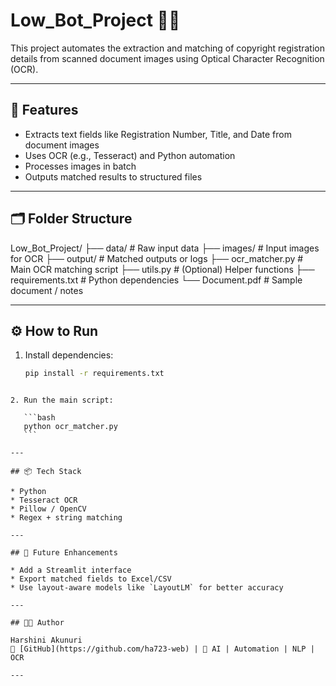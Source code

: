 # Low_Bot_Project 🧠📄

This project automates the extraction and matching of copyright registration details from scanned document images using Optical Character Recognition (OCR).

---

## 🚀 Features
- Extracts text fields like Registration Number, Title, and Date from document images
- Uses OCR (e.g., Tesseract) and Python automation
- Processes images in batch
- Outputs matched results to structured files

---

## 🗂️ Folder Structure

Low_Bot_Project/
├── data/ # Raw input data
├── images/ # Input images for OCR
├── output/ # Matched outputs or logs
├── ocr_matcher.py # Main OCR matching script
├── utils.py # (Optional) Helper functions
├── requirements.txt # Python dependencies
└── Document.pdf # Sample document / notes



---


## ⚙️ How to Run

1. Install dependencies:
   ```bash
   pip install -r requirements.txt
````

2. Run the main script:

   ```bash
   python ocr_matcher.py
   ```

---

## 📦 Tech Stack

* Python
* Tesseract OCR
* Pillow / OpenCV
* Regex + string matching

---

## 🧠 Future Enhancements

* Add a Streamlit interface
* Export matched fields to Excel/CSV
* Use layout-aware models like `LayoutLM` for better accuracy

---

## 👩‍💻 Author

Harshini Akunuri
🔗 [GitHub](https://github.com/ha723-web) | 💼 AI | Automation | NLP | OCR

---

````
